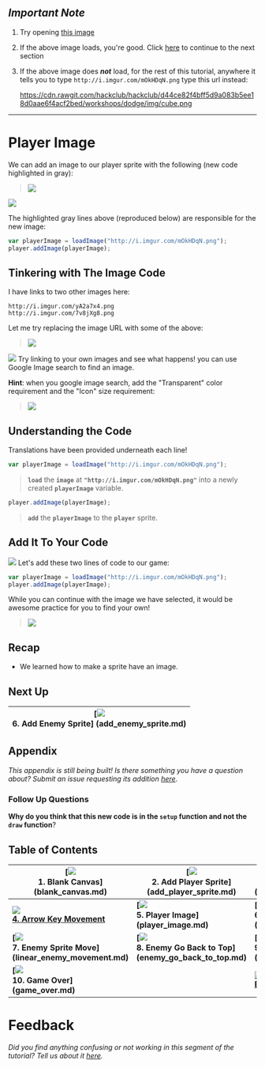 ## _Important Note_

1. Try opening <a href="http://i.imgur.com/mOkHDqN.png" target="_blank">
   this image</a>
2. If the above image loads, you're good. Click [here](#player-image)
   to continue to the next section
3. If the above image does **_not_** load, for the rest of this tutorial,
   anywhere it tells you to type `http://i.imgur.com/mOkHDqN.png`
   type this url instead:

   https://cdn.rawgit.com/hackclub/hackclub/d44ce82f4bff5d9a083b5ee18d0aae6f4acf2bed/workshops/dodge/img/cube.png

-------------------------------------------------------------------------------

# Player Image

We can add an image to our player sprite with the following (new code
highlighted in gray):

> ![](img/t5_add_image_js_bin.png)

[![](img/open_in_js_bin.png)](http://jsbin.com/qiyuno/75/edit?js,output)

The highlighted gray lines above (reproduced below) are responsible for the new
image:

```js
var playerImage = loadImage("http://i.imgur.com/mOkHDqN.png");
player.addImage(playerImage);
```


## Tinkering with The Image Code

I have links to two other images here:

```
http://i.imgur.com/yA2a7x4.png
http://i.imgur.com/7v8jXg8.png
```

Let me try replacing the image URL with some of the above:

> ![](img/t5_add_other_images.gif)

![](img/checkmark.png) Try linking to your own images and see what happens! you
can use Google Image search to find an image.

**Hint**: when you google image search, add the "Transparent" color requirement
and the "Icon" size requirement:

> ![](img/t5_google_image_search.gif)

## Understanding the Code

Translations have been provided underneath each line!
```js
var playerImage = loadImage("http://i.imgur.com/mOkHDqN.png");
```

> **`load`** the **`image`** at **`"http://i.imgur.com/mOkHDqN.png"`**
  into a newly created **`playerImage`** variable.

```js
player.addImage(playerImage);
```
> **`add`** the **`playerImage`** to the **`player`** sprite.

## Add It To Your Code

![](img/checkmark.png) Let's add these two lines of code to our game:

```js
var playerImage = loadImage("http://i.imgur.com/mOkHDqN.png");
player.addImage(playerImage);
```

While you can continue with the image we have selected, it would be awesome
practice for you to find your own!

> ![](img/t5_add_code.gif)

## Recap

- We learned how to make a sprite have an image.

## Next Up

| **[![](img/sq_6_add_enemy_sprite.gif)        <br> 6. Add Enemy Sprite]       (add_enemy_sprite.md)** |
| --------------------------------------------------------------------------------------------------- |

## Appendix

_This appendix is still being built! Is there something you have a question
about? Submit an issue requesting its addition
[here](https://github.com/hackclub/hackclub/issues)_.

### Follow Up Questions

**Why do you think that this new code is in the `setup` function and not the
`draw` function**?

## Table of Contents

| **[![](img/sq_1_blank_canvas.png)          <br> 1.  Blank Canvas]      (blank_canvas.md)**          | **[![](img/sq_2_add_player_sprite.png)    <br> 2. Add Player Sprite]    (add_player_sprite.md)**    | **[![](img/sq_3_linear_player_movement.gif)  <br> 3. Linear Player Movement] (linear_player_movement.md)** |
| --------------------------------------------------------------------------------------------------- | --------------------------------------------------------------------------------------------------- | ---------------------------------------------------------------------------------------------------------- |
| **[![](img/sq_4_arrow_key_movement.gif)    <br> 4.  Arrow Key Movement](arrow_key_movement.md)**    | **[![](img/sq_5_player_image.gif)         <br> 5. Player Image]         (player_image.md)**         | **[![](img/sq_6_add_enemy_sprite.gif)        <br> 6. Add Enemy Sprite]       (add_enemy_sprite.md)**       |
| **[![](img/sq_7_linear_enemy_movement.gif) <br> 7.  Enemy Sprite Move] (linear_enemy_movement.md)** | **[![](img/sq_8_enemy_go_back_to_top.gif) <br> 8. Enemy Go Back to Top] (enemy_go_back_to_top.md)** | **[![](img/sq_9_random_enemy_position.gif)   <br> 9. Random Enemy Position]  (random_enemy_position.md)**  |
| **[![](img/sq_10_game_over.gif)            <br> 10. Game Over]         (game_over.md)**             |                                                                                                     | **[![](img/readme.png) <br> Back to the README.md](README.md)**                                            |

# Feedback

_Did you find anything confusing or not working in this segment of the
tutorial? Tell us about it
[here](https://docs.google.com/forms/d/1IxbiDtyP-UOx3hRGu3o2I-iVll95xQ6I_pW8JS3TZ2k/viewform?entry.1677546962=The+player+image+in+the+bullet+dodging+game)._
